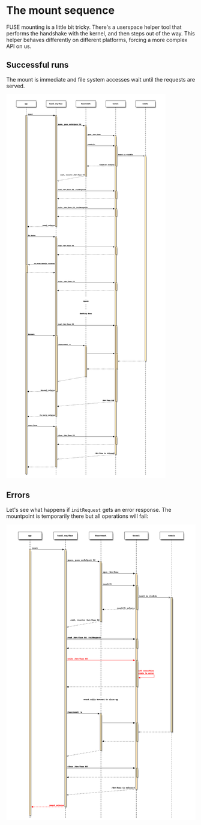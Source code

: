 # The mount sequence

FUSE mounting is a little bit tricky. There's a userspace helper tool
that performs the handshake with the kernel, and then steps out of the
way. This helper behaves differently on different platforms, forcing a
more complex API on us.

## Successful runs

The mount is immediate and file system accesses wait until the requests are served.

![Diagram of the mount sequence](mount.seq.png)


## Errors

Let's see what happens if `initRequest` gets an error response.
The mountpoint is temporarily there but all operations will fail:

![Diagram of error handling](mount-error-init.seq.png)
